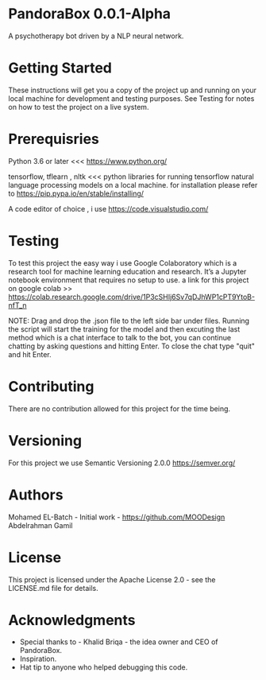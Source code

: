 # PandoraBox 0.0.1-Alpha
A psychotherapy bot driven by a NLP neural network.

# Getting Started
These instructions will get you a copy of the project up and running on your local machine for development and testing purposes. See Testing for notes on how to test the project on a live system.

# Prerequisries
Python 3.6 or later  <<<  https://www.python.org/

tensorflow, tflearn , nltk   <<< python libraries for running tensorflow natural language processing models on a local machine.
for installation please refer to https://pip.pypa.io/en/stable/installing/

A code editor of choice , i use https://code.visualstudio.com/

# Testing
To test this project the easy way i use Google Colaboratory which is a research tool for machine learning education and research. It’s a Jupyter notebook environment that requires no setup to use.
a link for this project on google colab >> https://colab.research.google.com/drive/1P3cSHIj6Sv7qDJhWP1cPT9YtoB-nfT_n

NOTE: Drag and drop the .json file to the left side bar under files. Running the script will start the training for the model and then excuting the last method which is a chat interface to talk to the bot, you can continue chatting by asking questions and hitting Enter. To close the chat type "quit" and hit Enter.
    
# Contributing
There are no contribution allowed for this project for the time being.

# Versioning
For this project we use Semantic Versioning 2.0.0 https://semver.org/

# Authors
Mohamed EL-Batch - Initial work - https://github.com/MOODesign
Abdelrahman Gamil
# License
This project is licensed under the Apache License 2.0 - see the LICENSE.md file for details.

# Acknowledgments
* Special thanks to - Khalid Briqa - the idea owner and CEO of PandoraBox.
* Inspiration.
* Hat tip to anyone who helped debugging this code.
